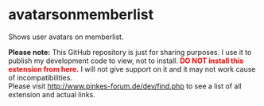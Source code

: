 avatarsonmemberlist
===================

Shows user avatars on memberlist.

<b>Please note:</b>
This GitHub repository is just for sharing purposes.
I use it to publish my development code to view, not to install. <b style="color:red;">DO NOT install this extension from here.</b> I will not give support on it and it may not work cause of incompatibilities.<br />
Please visit http://www.pinkes-forum.de/dev/find.php to see a list of all extension and actual links.
